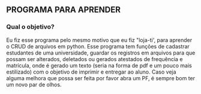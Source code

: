 ## PROGRAMA PARA APRENDER

### Qual o objetivo?

Eu fiz esse programa pelo mesmo motivo que eu fiz "loja-ti', para aprender o CRUD de arquivos em python. Esse programa tem funções de cadastrar estudantes de uma universidade, guardar os registros em arquivos para que possam ser alterados, deletados ou gerados atestados de frequência e matrícula, onde é gerado um texto (seria na forma de pdf e um pouco mais estilizado) com o objetivo de imprimir e entregar ao aluno. Caso veja alguma melhora que possa ser feita por favor abra um PF, é sempre bom ter um novo par de olhos.
